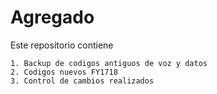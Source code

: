# Agregado

Este repositorio contiene

	1. Backup de codigos antiguos de voz y datos
	2. Codigos nuevos FY1718
	3. Control de cambios realizados 